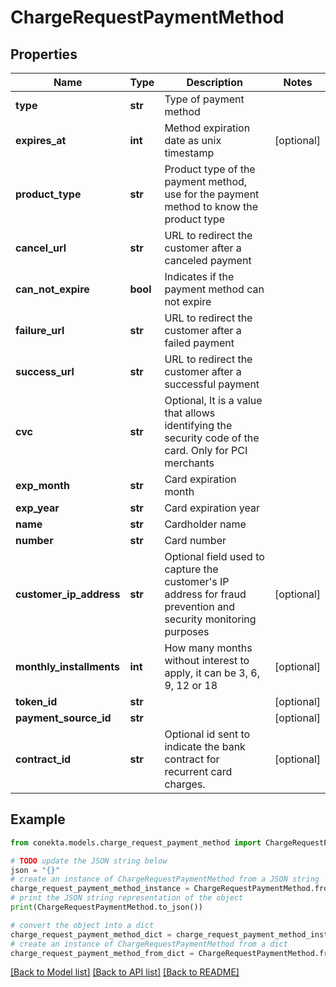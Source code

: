 # ChargeRequestPaymentMethod


## Properties

Name | Type | Description | Notes
------------ | ------------- | ------------- | -------------
**type** | **str** | Type of payment method | 
**expires_at** | **int** | Method expiration date as unix timestamp | [optional] 
**product_type** | **str** | Product type of the payment method, use for the payment method to know the product type | 
**cancel_url** | **str** | URL to redirect the customer after a canceled payment | 
**can_not_expire** | **bool** | Indicates if the payment method can not expire | 
**failure_url** | **str** | URL to redirect the customer after a failed payment | 
**success_url** | **str** | URL to redirect the customer after a successful payment | 
**cvc** | **str** | Optional, It is a value that allows identifying the security code of the card. Only for PCI merchants | 
**exp_month** | **str** | Card expiration month | 
**exp_year** | **str** | Card expiration year | 
**name** | **str** | Cardholder name | 
**number** | **str** | Card number | 
**customer_ip_address** | **str** | Optional field used to capture the customer&#39;s IP address for fraud prevention and security monitoring purposes | [optional] 
**monthly_installments** | **int** | How many months without interest to apply, it can be 3, 6, 9, 12 or 18 | [optional] 
**token_id** | **str** |  | [optional] 
**payment_source_id** | **str** |  | [optional] 
**contract_id** | **str** | Optional id sent to indicate the bank contract for recurrent card charges. | [optional] 

## Example

```python
from conekta.models.charge_request_payment_method import ChargeRequestPaymentMethod

# TODO update the JSON string below
json = "{}"
# create an instance of ChargeRequestPaymentMethod from a JSON string
charge_request_payment_method_instance = ChargeRequestPaymentMethod.from_json(json)
# print the JSON string representation of the object
print(ChargeRequestPaymentMethod.to_json())

# convert the object into a dict
charge_request_payment_method_dict = charge_request_payment_method_instance.to_dict()
# create an instance of ChargeRequestPaymentMethod from a dict
charge_request_payment_method_from_dict = ChargeRequestPaymentMethod.from_dict(charge_request_payment_method_dict)
```
[[Back to Model list]](../README.md#documentation-for-models) [[Back to API list]](../README.md#documentation-for-api-endpoints) [[Back to README]](../README.md)


